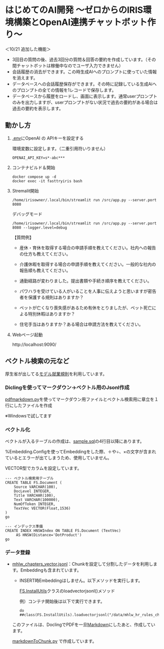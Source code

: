 # はじめてのAI開発 ～ゼロからのIRIS環境構築とOpenAI連携チャットボット作り～

＜10/21 追加した機能＞
- 3回目の質問の後、過去3回分の質問＆回答の要約を作成しています。（その間チャットボットは稼働中なのでユーザ入力できません）
- 会話履歴の消去ができます。この時生成AIへのプロンプトに使っていた情報を消えます。
- データベースへの会話履歴保存ができます。その時に記録している生成Aiへのプロンプトの全ての情報を1レコードで保存します。
- データベースから履歴をロードし、画面に表示します。通常userプロンプトのみを出力しますが、userプロンプトがない状況で過去の要約がある場合は過去の要約を表示します。



## 動かし方

1. [.env](.env)にOpenAI の APIキーを設定する

    環境変数に設定します。（二重引用符いりません）
    
    ```
    OPENAI_API_KEY=s*-abc***
    ```

2. コンテナビルド＆開始

    ```
    docker compose up -d
    docker exec -it fasttryiris bash
    ```

3. Stremalit開始

    ```
    /home/irisowner/.local/bin/streamlit run /src/app.py --server.port 8080
    ```
    デバッグモード
    ```
    /home/irisowner/.local/bin/streamlit run /src/app.py --server.port 8080 --logger.level=debug
    ```


    【質問例】
    - 産休・育休を取得する場合の申請手順を教えてください。社内への報告の仕方も教えてください。

    - 介護休暇を取得する場合の申請手順を教えてください。一般的な社内の報告順も教えてください。

    - 通勤経路が変わりました。提出書類や手続き順序を教えてください。

    - パワハラを受けている人がいることを人事に伝えようと思いますが密告者を保護する規則はありますか？

    - ペットが亡くなり喪失感があるため有休をとりましたが、ペット死亡による特別休暇はありますか？

    - 住宅手当はありますか？ある場合は申請方法を教えてください。
    

4. Webページ起動

    http://localhost:9090/

## ベクトル検索の元など

厚生省が出してる[モデル就業規則](https://www.mhlw.go.jp/content/001018385.pdf)を利用しています。

### Diclingを使ってマークダウン→ベクトル用のJsonl作成

[pdfmarkdown.py](/pdfmarkdown.py)を使ってマークダウン用ファイルとベクトル検索用に章立を１行にしたファイルを作成

※Windowsで試してます

### ベクトル化

ベクトルが入るテーブルの作成は、[sample.sql](/src/sample.sql)の4行目以降にあります。

%Embedding.Configを使ってEmbeddingをした際、＋や÷、×の文字が含まれているとエラーが出てしまうため、使用していません。

VECTOR型でカラムを設定しています。
```
--- ベクトル検索用テーブル
CREATE TABLE FS.Document (
    Source VARCHAR(100),
    DocLevel INTEGER,
    Title VARCHAR(100),
    Text VARCHAR(100000),
    NumOfToken INTEGER,
    TextVec VECTOR(Float,1536)
)
go

--- インデックス準備
CREATE INDEX HNSWIndex ON TABLE FS.Document (TextVec)
     AS HNSW(Distance='DotProduct')
go

```

### データ登録

- [mhlw_chapters_vector.jsonl](/data/mhlw_hr_rules_chunk_embeddings.jsonl)：Chunkを設定して分割したデータを利用します。Embeddingも含まれています。

    - INSERT時Embeddingはしません。以下メソッドを実行します。

        [FS.InstallUtils](/src/FS/InstallUtils.cls)クラスのloadvectorjsonl()メソッド

        例）コンテナ開始後は以下で実行できます。
        ```
        do ##class(FS.InstallUtils).loadvectorjsonl("/data/mhlw_hr_rules_chunk_embeddings.jsonl",1)
        ```

    このファイルは、DoclingでPDFを一旦[Markdown](/data/mhlw_full_caption_only.md)にしたあと、作成しています。

    [markdownToChunk.py](/markdownToChunk.py) で作成しています。
